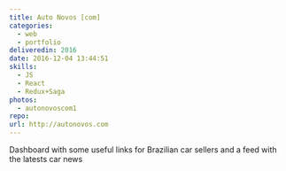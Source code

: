 ```yaml
---
title: Auto Novos [com]
categories:
  - web
  - portfolio
deliveredin: 2016
date: 2016-12-04 13:44:51
skills:
  - JS
  - React
  - Redux+Saga
photos:
  - autonovoscom1
repo:
url: http://autonovos.com
---
```

Dashboard with some useful links for Brazilian car sellers and a feed with the latests car news
